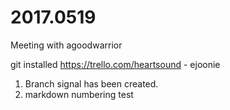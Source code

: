# 2017.0519
Meeting with agoodwarrior

git installed
https://trello.com/heartsound - ejoonie
1. Branch signal has been created.
1. markdown numbering test

